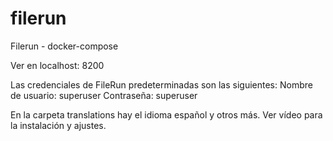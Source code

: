 # filerun
Filerun - docker-compose

Ver en localhost: 8200

Las credenciales de FileRun predeterminadas son las siguientes:
Nombre de usuario: superuser
Contraseña: superuser  

En la carpeta translations hay el idioma español y otros más.
Ver vídeo para la instalación y ajustes.

